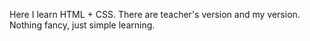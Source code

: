 Here I learn HTML + CSS. There are teacher's version and my version. Nothing fancy, just simple learning.
